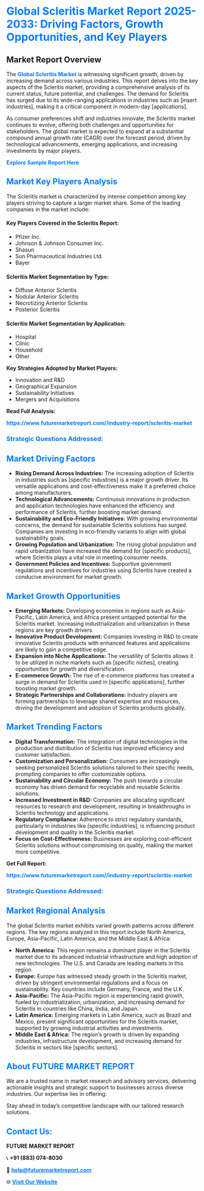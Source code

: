 <h1 style="color: #007BFF;">Global Scleritis Market Report 2025-2033: Driving Factors, Growth Opportunities, and Key Players</h1>

<section id="overview">
<h2>Market Report Overview</h2>
<p>The <a href="https://www.futuremarketreport.com//industry-report/scleritis-market" style="color: #007BFF; text-decoration: none;"><strong>Global Scleritis Market</strong></a> is witnessing significant growth, driven by increasing demand across various industries. This report delves into the key aspects of the Scleritis market, providing a comprehensive analysis of its current status, future potential, and challenges. The demand for Scleritis has surged due to its wide-ranging applications in industries such as [insert industries], making it a critical component in modern-day [applications].</p>
<p>As consumer preferences shift and industries innovate, the Scleritis market continues to evolve, offering both challenges and opportunities for stakeholders. The global market is expected to expand at a substantial compound annual growth rate (CAGR) over the forecast period, driven by technological advancements, emerging applications, and increasing investments by major players.</p>
</section>

<section id="overview">
<p><a href="https://www.futuremarketreport.com//request-sample/reportId=63026" style="color: #007BFF; text-decoration: none;"><strong>Explore Sample Report Here</strong></a></p>
</section>

<section id="key-players">
<h2 style="color: #007BFF;">Market Key Players Analysis</h2>
<p>The Scleritis market is characterized by intense competition among key players striving to capture a larger market share. Some of the leading companies in the market include:</p>
<h4>Key Players Covered in the Scleritis Report:</h4>
<ul><li>Pfizer Inc.</li><li>Johnson &amp; Johnson Consumer Inc.</li><li>Shasun</li><li>Sun Pharmaceutical Industries Ltd.</li><li>Bayer</li></ul>
<h4>Scleritis Market Segmentation by Type:</h4>
<ul><li>Diffuse Anterior Scleritis</li><li>Nodular Anterior Scleritis</li><li>Necrotizing Anterior Scleritis</li><li>Posterior Scleritis</li></ul>

<h4>Scleritis Market Segmentation by Application:</h4>
<ul><li>Hospital</li><li>Clinic</li><li>Household</li><li>Other</li></ul>
<p><strong>Key Strategies Adopted by Market Players:</strong></p>
<ul>
<li>Innovation and R&D</li>
<li>Geographical Expansion</li>
<li>Sustainability Initiatives</li>
<li>Mergers and Acquisitions</li>
</ul>
</section>

<section>
<p><strong>Read Full Analysis: </strong></p><a href="https://www.futuremarketreport.com//industry-report/scleritis-market" style="color: #007BFF; text-decoration: none;"><strong>https://www.futuremarketreport.com//industry-report/scleritis-market</strong></a>
<h3 style="color: #007BFF;">Strategic Questions Addressed:</h3>
</section>

<section id="driving-factors">
<h2 style="color: #007BFF;">Market Driving Factors</h2>
<ul>
<li><strong>Rising Demand Across Industries:</strong> The increasing adoption of Scleritis in industries such as [specific industries] is a major growth driver. Its versatile applications and cost-effectiveness make it a preferred choice among manufacturers.</li>
<li><strong>Technological Advancements:</strong> Continuous innovations in production and application technologies have enhanced the efficiency and performance of Scleritis, further boosting market demand.</li>
<li><strong>Sustainability and Eco-Friendly Initiatives:</strong> With growing environmental concerns, the demand for sustainable Scleritis solutions has surged. Companies are investing in eco-friendly variants to align with global sustainability goals.</li>
<li><strong>Growing Population and Urbanization:</strong> The rising global population and rapid urbanization have increased the demand for [specific products], where Scleritis plays a vital role in meeting consumer needs.</li>
<li><strong>Government Policies and Incentives:</strong> Supportive government regulations and incentives for industries using Scleritis have created a conducive environment for market growth.</li>
</ul>
</section>

<section id="growth-opportunities">
<h2 style="color: #007BFF;">Market Growth Opportunities</h2>
<ul>
<li><strong>Emerging Markets:</strong> Developing economies in regions such as Asia-Pacific, Latin America, and Africa present untapped potential for the Scleritis market. Increasing industrialization and urbanization in these regions are key growth drivers.</li>
<li><strong>Innovative Product Development:</strong> Companies investing in R&D to create innovative Scleritis products with enhanced features and applications are likely to gain a competitive edge.</li>
<li><strong>Expansion into Niche Applications:</strong> The versatility of Scleritis allows it to be utilized in niche markets such as [specific niches], creating opportunities for growth and diversification.</li>
<li><strong>E-commerce Growth:</strong> The rise of e-commerce platforms has created a surge in demand for Scleritis used in [specific applications], further boosting market growth.</li>
<li><strong>Strategic Partnerships and Collaborations:</strong> Industry players are forming partnerships to leverage shared expertise and resources, driving the development and adoption of Scleritis products globally.</li>
</ul>
</section>

<section id="trending-factors">
<h2 style="color: #007BFF;">Market Trending Factors</h2>
<ul>
<li><strong>Digital Transformation:</strong> The integration of digital technologies in the production and distribution of Scleritis has improved efficiency and customer satisfaction.</li>
<li><strong>Customization and Personalization:</strong> Consumers are increasingly seeking personalized Scleritis solutions tailored to their specific needs, prompting companies to offer customizable options.</li>
<li><strong>Sustainability and Circular Economy:</strong> The push towards a circular economy has driven demand for recyclable and reusable Scleritis solutions.</li>
<li><strong>Increased Investment in R&D:</strong> Companies are allocating significant resources to research and development, resulting in breakthroughs in Scleritis technology and applications.</li>
<li><strong>Regulatory Compliance:</strong> Adherence to strict regulatory standards, particularly in industries like [specific industries], is influencing product development and quality in the Scleritis market.</li>
<li><strong>Focus on Cost-Effectiveness:</strong> Businesses are exploring cost-efficient Scleritis solutions without compromising on quality, making the market more competitive.</li>
</ul>
</section>

<section>
<p><strong>Get Full Report: </strong></p><a href="https://www.futuremarketreport.com//industry-report/scleritis-market" style="color: #007BFF; text-decoration: none;"><strong>https://www.futuremarketreport.com//industry-report/scleritis-market</strong></a>
<h3 style="color: #007BFF;">Strategic Questions Addressed:</h3>
</section>


<section id="regional-analysis">
<h2 style="color: #007BFF;">Market Regional Analysis</h2>
<p>The global Scleritis market exhibits varied growth patterns across different regions. The key regions analyzed in this report include North America, Europe, Asia-Pacific, Latin America, and the Middle East & Africa:</p>
<ul>
<li><strong>North America:</strong> This region remains a dominant player in the Scleritis market due to its advanced industrial infrastructure and high adoption of new technologies. The U.S. and Canada are leading markets in this region.</li>
<li><strong>Europe:</strong> Europe has witnessed steady growth in the Scleritis market, driven by stringent environmental regulations and a focus on sustainability. Key countries include Germany, France, and the U.K.</li>
<li><strong>Asia-Pacific:</strong> The Asia-Pacific region is experiencing rapid growth, fueled by industrialization, urbanization, and increasing demand for Scleritis in countries like China, India, and Japan.</li>
<li><strong>Latin America:</strong> Emerging markets in Latin America, such as Brazil and Mexico, present significant opportunities for the Scleritis market, supported by growing industrial activities and investments.</li>
<li><strong>Middle East & Africa:</strong> The region’s growth is driven by expanding industries, infrastructure development, and increasing demand for Scleritis in sectors like [specific sectors].</li>
</ul>
</section>

<footer>
<h2 style="color: #007BFF;">About FUTURE MARKET REPORT</h2>
<p>We are a trusted name in market research and advisory services, delivering actionable insights and strategic support to businesses across diverse industries. Our expertise lies in offering:</p>

<p>Stay ahead in today’s competitive landscape with our tailored research solutions.</p>

<h2 style="color: #007BFF;">Contact Us:</h2>
<p><strong>FUTURE MARKET REPORT</strong></p>
<p>📞 <strong>+91 (883) 074-8030</strong></p>
<p>📧 <strong><a href="mailto:help@futuremarketreport.com" style="color: #007BFF;">help@futuremarketreport.com</a></strong></p>
<p>🌐 <strong><a href="https://www.futuremarketreport.com/" style="color: #007BFF;">Visit Our Website</a></strong></p>
</footer>